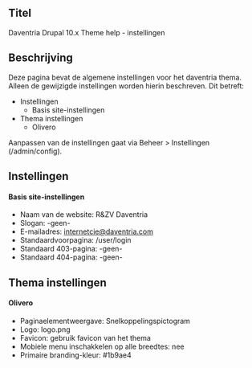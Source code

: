 ## Titel

Daventria Drupal 10.x Theme help - instellingen

## Beschrijving

Deze pagina bevat de algemene instellingen voor het daventria thema. Alleen de gewijzigde instellingen worden hierin beschreven. Dit betreft:

- Instellingen
  - Basis site-instellingen
- Thema instellingen
  -  Olivero

Aanpassen van de instellingen gaat via Beheer > Instellingen (/admin/config).

## Instellingen

#### Basis site-instellingen

- Naam van de website: R&ZV Daventria
- Slogan: -geen-
- E-mailadres: internetcie@daventria.com
- Standaardvoorpagina: /user/login
- Standaard 403-pagina: -geen-
- Standaard 404-pagina: -geen-

## Thema instellingen

#### Olivero

- Paginaelementweergave: Snelkoppelingspictogram
- Logo: logo.png
- Favicon: gebruik favicon van het thema
- Mobiele menu inschakkelen op alle breedtes: nee
- Primaire branding-kleur: #1b9ae4
